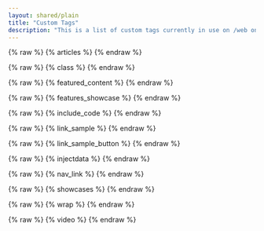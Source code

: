 ```yaml
---
layout: shared/plain
title: "Custom Tags"
description: "This is a list of custom tags currently in use on /web on Google Developers"
---
```


{% raw %}
  {% articles %}
{% endraw %}

{% raw %}
  {% class %}
{% endraw %}

{% raw %}
  {% featured_content %}
{% endraw %}

{% raw %}
  {% features_showcase %}
{% endraw %}

{% raw %}
  {% include_code %}
{% endraw %}

{% raw %}
  {% link_sample %}
{% endraw %}

{% raw %}
  {% link_sample_button %}
{% endraw %}

{% raw %}
  {% injectdata %}
{% endraw %}

{% raw %}
  {% nav_link %}
{% endraw %}

{% raw %}
  {% showcases %}
{% endraw %}

{% raw %}
  {% wrap %}
{% endraw %}

{% raw %}
  {% video %}
{% endraw %}

